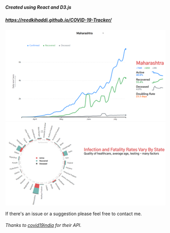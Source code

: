 ##### Created using React and D3.js

##### https://reedkihaddi.github.io/COVID-19-Tracker/

![image](https://github.com/reedkihaddi/COVID-19-Tracker/blob/master/src/img/lineChart.PNG)
![image](https://github.com/reedkihaddi/COVID-19-Tracker/blob/master/src/img/radialChart.PNG)

If there's an issue or a suggestion please feel free to contact me. 

###### Thanks to [covid19india](https://www.covid19india.org/) for their API.
